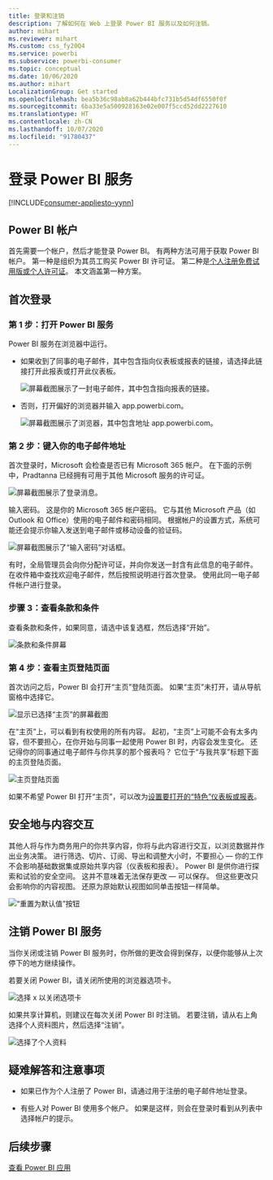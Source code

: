 ```yaml
---
title: 登录和注销
description: 了解如何在 Web 上登录 Power BI 服务以及如何注销。
author: mihart
ms.reviewer: mihart
Ms.custom: css_fy20Q4
ms.service: powerbi
ms.subservice: powerbi-consumer
ms.topic: conceptual
ms.date: 10/06/2020
ms.author: mihart
LocalizationGroup: Get started
ms.openlocfilehash: bea5b36c98ab8a62b444bfc731b5d54df6550f0f
ms.sourcegitcommit: 6ba33e5a500928163e02e007f5ccd52dd2227610
ms.translationtype: HT
ms.contentlocale: zh-CN
ms.lasthandoff: 10/07/2020
ms.locfileid: "91780437"
---
```

# <a name="sign-in-to-power-bi-service"></a>登录 Power BI 服务

[!INCLUDE[consumer-appliesto-yynn](../includes/consumer-appliesto-yynn.md)]

## <a name="power-bi-accounts"></a>Power BI 帐户
首先需要一个帐户，然后才能登录 Power BI。 有两种方法可用于获取 Power BI 帐户。 第一种是组织为其员工购买 Power BI 许可证。 第二种是[个人注册免费试用版或个人许可证](../fundamentals/service-self-service-signup-for-power-bi.md)。 本文涵盖第一种方案。

## <a name="sign-in-for-the-first-time"></a>首次登录

### <a name="step-1-open-the-power-bi-service"></a>第 1 步：打开 Power BI 服务
Power BI 服务在浏览器中运行。 

- 如果收到了同事的电子邮件，其中包含指向仪表板或报表的链接，请选择此链接打开此报表或打开此仪表板。

    ![屏幕截图展示了一封电子邮件，其中包含指向报表的链接。](media/end-user-sign-in/power-bi-share.png)    

- 否则，打开偏好的浏览器并输入 app.powerbi.com。

    ![屏幕截图展示了浏览器，其中包含地址 app.powerbi.com。](media/end-user-sign-in/power-bi-signin.png)    


### <a name="step-2-type-your-email-address"></a>第 2 步：键入你的电子邮件地址
首次登录时，Microsoft 会检查是否已有 Microsoft 365 帐户。 在下面的示例中，Pradtanna 已经拥有可用于其他 Microsoft 服务的许可证。 

![屏幕截图展示了登录消息。](media/end-user-sign-in/power-bi-already.png)

输入密码。 这是你的 Microsoft 365 帐户密码。 它与其他 Microsoft 产品（如 Outlook 和 Office）使用的电子邮件和密码相同。  根据帐户的设置方式，系统可能还会提示你输入发送到电子邮件或移动设备的验证码。   

![屏幕截图展示了“输入密码”对话框。](media/end-user-sign-in/power-bi-pass.png)

有时，全局管理员会向你分配许可证，并向你发送一封含有此信息的电子邮件。 在收件箱中查找欢迎电子邮件，然后按照说明进行首次登录。 使用此同一电子邮件帐户进行登录。 
 
### <a name="step-3-review-the-terms-and-conditions"></a>步骤 3：查看条款和条件
查看条款和条件，如果同意，请选中该复选框，然后选择“开始”。

![条款和条件屏幕](media/end-user-sign-in/power-bi-term.png)



### <a name="step-4-review-your-home-landing-page"></a>第 4 步：查看主页登陆页面
首次访问之后，Power BI 会打开“主页”登陆页面。 如果“主页”未打开，请从导航窗格中选择它。 

![显示已选择“主页”的屏幕截图](media/end-user-sign-in/power-bi-home-blank.png)

在“主页”上，可以看到有权使用的所有内容。 起初，“主页”上可能不会有太多内容，但不要担心，在你开始与同事一起使用 Power BI 时，内容会发生变化。 还记得你的同事通过电子邮件与你共享的那个报表吗？ 它位于“与我共享”标题下面的主页登陆页面。

![主页登陆页面](media/end-user-sign-in/power-bi-home-new.png)

如果不希望 Power BI 打开“主页”，可以改为[设置要打开的“特色”仪表板或报表](end-user-featured.md)。 

## <a name="safely-interact-with-content"></a>安全地与内容交互
其他人将与作为商务用户的你共享内容，你将与此内容进行交互，以浏览数据并作出业务决策。  进行筛选、切片、订阅、导出和调整大小时，不要担心 — 你的工作不会影响基础数据集或原始共享内容（仪表板和报表）。 Power BI 是供你进行探索和试验的安全空间。 这并不意味着无法保存更改 — 可以保存。 但这些更改只会影响你的内容视图。 还原为原始默认视图如同单击按钮一样简单。

![“重置为默认值”按钮](media/end-user-sign-in/power-bi-reset.png)

## <a name="sign-out-of-the-power-bi-service"></a>注销 Power BI 服务
当你关闭或注销 Power BI 服务时，你所做的更改会得到保存，以便你能够从上次停下的地方继续操作。

若要关闭 Power BI，请关闭所使用的浏览器选项卡。 

![选择 x 以关闭选项卡](media/end-user-sign-in/power-bi-close-tab.png) 

如果共享计算机，则建议在每次关闭 Power BI 时注销。  若要注销，请从右上角选择个人资料图片，然后选择“注销”。  

![选择了个人资料](media/end-user-sign-in/power-bi-signout.png) 

## <a name="troubleshooting-and-considerations"></a>疑难解答和注意事项
- 如果已作为个人注册了 Power BI，请通过用于注册的电子邮件地址登录。

- 有些人对 Power BI 使用多个帐户。 如果是这样，则会在登录时看到从列表中选择帐户的提示。 

## <a name="next-steps"></a>后续步骤
[查看 Power BI 应用](end-user-app-view.md)
